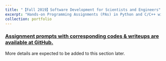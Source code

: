 ```yaml
---
title: "【Fall 2019】Software Development for Scientists and Engineers"
excerpt: "Hands-on Programming Assignments (PAs) in Python and C/C++ with designing, writing, hand-tracing, compiling and debugging for computational problems from various science and engineering disciplines. <br/><img src='/images/8_cme211.gif'>"
collection: portfolio
---
```


### [Assignment prompts with corresponding codes & writeups are available at GitHub.](https://github.com/chkao831/FA19_Software-Development-for-Scientists-and-Engineers_StanfordCME211)

More details are expected to be added to this section later.
